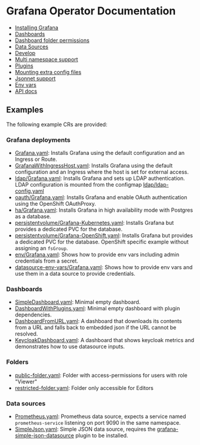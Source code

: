 # Grafana Operator Documentation

* [Installing Grafana](./deploy_grafana.md)
* [Dashboards](./dashboards.md)
* [Dashboard folder permissions](./folder_permissions.md)
* [Data Sources](./datasources.md)
* [Develop](./develop.md)
* [Multi namespace support](./multi_namespace_support.md)
* [Plugins](./plugins.md)
* [Mounting extra config files](./extra_files.md)
* [Jsonnet support](./jsonnet.md)
* [Env vars](./env_vars.md)
* [API docs](./api.md)

## Examples

The following example CRs are provided:

### Grafana deployments

* [Grafana.yaml](../deploy/examples/Grafana.yaml): Installs Grafana using the default configuration and an Ingress or Route.
* [GrafanaWithIngressHost.yaml](../deploy/examples/GrafanaWithIngressHost.yaml): Installs Grafana using the default configuration and an Ingress where the host is set for external access.
* [ldap/Grafana.yaml](../deploy/examples/ldap/Grafana.yaml): Installs Grafana and sets up LDAP authentication. LDAP configuration is mounted from the configmap [ldap/ldap-config.yaml](../deploy/examples/ldap/ldap-config.yaml)
* [oauth/Grafana.yaml](../deploy/examples/oauth/Grafana.yaml): Installs Grafana and enable OAuth authentication using the OpenShift OAuthProxy.
* [ha/Grafana.yaml](../deploy/examples/ha): Installs Grafana in high availability mode with Postgres as a database.
* [persistentvolume/Grafana-Kubernetes.yaml](../deploy/examples/persistentvolume/Grafana-Kubernetes.yaml): Installs Grafana but provides a dedicated PVC for the database.
* [persistentvolume/Grafana-OpenShift.yaml](../deploy/examples/persistentvolume/Grafana-OpenShift.yaml): Installs Grafana but provides a dedicated PVC for the database. OpenShift specific example without assigning an `fsGroup`.
* [env/Grafana.yaml](../deploy/examples/env/Grafana.yaml): Shows how to provide env vars including admin credentials from a secret.
* [datasource-env-vars/Grafana.yaml](../deploy/examples/datasource-env-vars/Grafana.yaml): Shows how to provide env vars and use them in a data source to provide credentials.

### Dashboards

* [SimpleDashboard.yaml](../deploy/examples/dashboards/SimpleDashboard.yaml): Minimal empty dashboard.
* [DashboardWithPlugins.yaml](../deploy/examples/dashboards/DashboardWithPlugins.yaml): Minimal empty dashboard with plugin dependencies.
* [DashboardFromURL.yaml](../deploy/examples/dashboards/DashboardFromURL.yaml): A dashboard that downloads its contents from a URL and falls back to embedded json if the URL cannot be resolved.
* [KeycloakDashboard.yaml](../deploy/examples/dashboards/KeycloakDashboard.yaml): A dashboard that shows keycloak metrics and demonstrates how to use datasource inputs.

### Folders

* [public-folder.yaml](../deploy/examples/folders/public-folder.yaml): Folder with access-permissions for users with role "Viewer"
* [restricted-folder.yaml](../deploy/examples/folders/restricted-folder.yaml): Folder only accessible for Editors

### Data sources

* [Prometheus.yaml](../deploy/examples/datasources/Prometheus.yaml): Prometheus data source, expects a service named `prometheus-service` listening on port 9090 in the same namespace.
* [SimpleJson.yaml](../deploy/examples/datasources/SimpleJson.yaml): Simple JSON data source, requires the [grafana-simple-json-datasource](https://grafana.com/grafana/plugins/grafana-simple-json-datasource) plugin to be installed.
